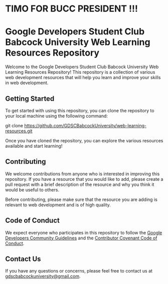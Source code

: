 # TIMO FOR BUCC PRESIDENT !!!


# Google Developers Student Club Babcock University Web Learning Resources Repository

Welcome to the Google Developers Student Club Babcock University Web Learning Resources Repository! This repository is a collection of various web development resources that will help you learn and improve your skills in web development.

## Getting Started

To get started with using this repository, you can clone the repository to your local machine using the following command:

git clone https://github.com/GDSCBabcockUniversity/web-learning-resources.git


Once you have cloned the repository, you can explore the various resources available and start learning!

## Contributing

We welcome contributions from anyone who is interested in improving this repository. If you have a resource that you would like to add, please create a pull request with a brief description of the resource and why you think it would be useful to others.

Before contributing, please make sure that the resource you are adding is relevant to web development and is of high quality.

## Code of Conduct

We expect everyone who participates in this repository to follow the [Google Developers Community Guidelines](https://developers.google.com/community/guidelines) and the [Contributor Covenant Code of Conduct](https://www.contributor-covenant.org/version/2/0/code_of_conduct.html). 

## Contact Us

If you have any questions or concerns, please feel free to contact us at gdscbabcockuniversity@gmail.com.
